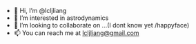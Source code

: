 - 👋 Hi, I’m @lcljliang
- 👀 I’m interested in astrodynamics
- 💞️ I’m looking to collaborate on ...(I dont know yet /happyface)
- 📫 You can reach me at lcljliang@gmail.com
